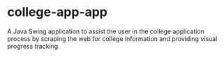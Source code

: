 # college-app-app
A Java Swing application to assist the user in the college application process by scraping the web for college information and providing visual progress tracking

